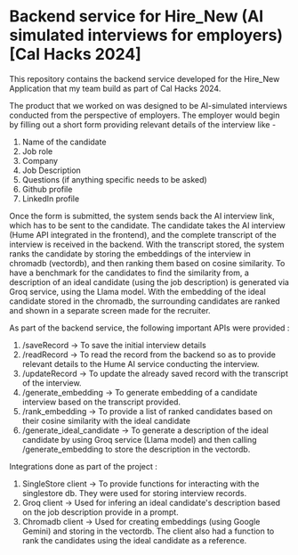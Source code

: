 # Backend service for Hire_New (AI simulated interviews for employers) [Cal Hacks 2024]

This repository contains the backend service developed for the Hire_New Application that my team build as part of Cal Hacks 2024.

The product that we worked on was designed to be AI-simulated interviews conducted from the perspective of employers. The employer would begin by filling out a short form providing relevant details of the interview like -
 1. Name of the candidate
 2. Job role
 3. Company
 4. Job Description
 5. Questions (if anything specific needs to be asked)
 6. Github profile
 7. LinkedIn profile

Once the form is submitted, the system sends back the AI interview link, which has to be sent to the candidate. The candidate takes the AI interview (Hume API integrated in the frontend), and the complete transcript of the interview is received in the backend.
With the transcript stored, the system ranks the candidate by storing the embeddings of the interview in chromadb (vectordb), and then ranking them based on cosine similarity. To have a benchmark for the candidates to find the similarity from, a description of an ideal candidate (using the job description) is generated via Groq service, using the Llama model.
With the embedding of the ideal candidate stored in the chromadb, the surrounding candidates are ranked and shown in a separate screen made for the recruiter.

As part of the backend service, the following important APIs were provided :

1. /saveRecord -> To save the initial interview details
2. /readRecord -> To read the record from the backend so as to provide relevant details to the Hume AI service conducting the interview.
3. /updateRecord -> To update the already saved record with the transcript of the interview.
4. /generate_embedding -> To generate embedding of a candidate interview based on the transcript provided.
5. /rank_embedding -> To provide a list of ranked candidates based on their cosine similarity with the ideal candidate
6. /generate_ideal_candidate -> To generate a description of the ideal candidate by using Groq service (Llama model) and then calling /generate_embedding to store the description in the vectordb.

Integrations done as part of the project :

1. SingleStore client -> To provide functions for interacting with the singlestore db. They were used for storing interview records.
2. Groq client -> Used for infering an ideal candidate's description based on the job description provide in a prompt.
3. Chromadb client -> Used for creating embeddings (using Google Gemini) and storing in the vectordb. The client also had a function to rank the candidates using the ideal candidate as a reference.
